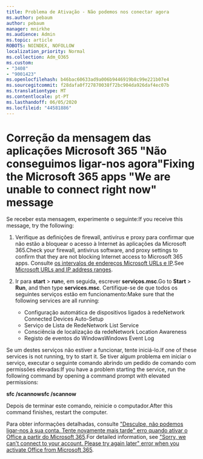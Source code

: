 ```yaml
---
title: Problema de Ativação - Não podemos nos conectar agora
ms.author: pebaum
author: pebaum
manager: mnirkhe
ms.audience: Admin
ms.topic: article
ROBOTS: NOINDEX, NOFOLLOW
localization_priority: Normal
ms.collection: Adm_O365
ms.custom:
- "3408"
- "9001423"
ms.openlocfilehash: b46bac60633ad9a006b9446919b8c99e221b07e4
ms.sourcegitcommit: f28dafa0f727870038f72bc904da926daf4ec07b
ms.translationtype: MT
ms.contentlocale: pt-PT
ms.lasthandoff: 06/05/2020
ms.locfileid: "44581886"
---
```

# <a name="fixing-the-microsoft-365-apps-we-are-unable-to-connect-right-now-message"></a><span data-ttu-id="3d590-102">Correção da mensagem das aplicações Microsoft 365 "Não conseguimos ligar-nos agora"</span><span class="sxs-lookup"><span data-stu-id="3d590-102">Fixing the Microsoft 365 apps "We are unable to connect right now" message</span></span>

<span data-ttu-id="3d590-103">Se receber esta mensagem, experimente o seguinte:</span><span class="sxs-lookup"><span data-stu-id="3d590-103">If you receive this message, try the following:</span></span>

1. <span data-ttu-id="3d590-104">Verifique as definições de firewall, antivírus e proxy para confirmar que não estão a bloquear o acesso à Internet às aplicações da Microsoft 365.</span><span class="sxs-lookup"><span data-stu-id="3d590-104">Check your firewall, antivirus software, and proxy settings to confirm that they are not blocking Internet access to Microsoft 365 apps.</span></span> <span data-ttu-id="3d590-105">Consulte [os intervalos de endereços Microsoft URLs e IP](https://docs.microsoft.com/office365/enterprise/urls-and-ip-address-ranges).</span><span class="sxs-lookup"><span data-stu-id="3d590-105">See [Microsoft URLs and IP address ranges](https://docs.microsoft.com/office365/enterprise/urls-and-ip-address-ranges).</span></span>

2. <span data-ttu-id="3d590-106">Ir para **start**  >  **run**e, em seguida, escrever **serviços.msc**.</span><span class="sxs-lookup"><span data-stu-id="3d590-106">Go to **Start** > **Run**, and then type **services.msc**.</span></span> <span data-ttu-id="3d590-107">Certifique-se de que todos os seguintes serviços estão em funcionamento:</span><span class="sxs-lookup"><span data-stu-id="3d590-107">Make sure that the following services are all running:</span></span>
    - <span data-ttu-id="3d590-108">Configuração automática de dispositivos ligados à rede</span><span class="sxs-lookup"><span data-stu-id="3d590-108">Network Connected Devices Auto-Setup</span></span>
    - <span data-ttu-id="3d590-109">Serviço de Lista de Rede</span><span class="sxs-lookup"><span data-stu-id="3d590-109">Network List Service</span></span>
    - <span data-ttu-id="3d590-110">Consciência de localização da rede</span><span class="sxs-lookup"><span data-stu-id="3d590-110">Network Location Awareness</span></span>
    - <span data-ttu-id="3d590-111">Registo de eventos do Windows</span><span class="sxs-lookup"><span data-stu-id="3d590-111">Windows Event Log</span></span>

<span data-ttu-id="3d590-112">Se um destes serviços não estiver a funcionar, tente iniciá-lo.</span><span class="sxs-lookup"><span data-stu-id="3d590-112">If one of these services is not running, try to start it.</span></span> <span data-ttu-id="3d590-113">Se tiver algum problema em iniciar o serviço, executar o seguinte comando abrindo um pedido de comando com permissões elevadas:</span><span class="sxs-lookup"><span data-stu-id="3d590-113">If you have a problem starting the service, run the following command by opening a command prompt with elevated permissions:</span></span>

<span data-ttu-id="3d590-114">**sfc /scannow**</span><span class="sxs-lookup"><span data-stu-id="3d590-114">**sfc /scannow**</span></span>

<span data-ttu-id="3d590-115">Depois de terminar este comando, reinicie o computador.</span><span class="sxs-lookup"><span data-stu-id="3d590-115">After this command finishes, restart the computer.</span></span>

<span data-ttu-id="3d590-116">Para obter informações detalhadas, consulte ["Desculpe, não podemos ligar-nos à sua conta. Tente novamente mais tarde" erro quando ativar o Office a partir do Microsoft 365](https://docs.microsoft.com/office/troubleshoot/activation-installation/issue-when-activate-office-from-office-365).</span><span class="sxs-lookup"><span data-stu-id="3d590-116">For detailed information, see ["Sorry, we can't connect to your account. Please try again later" error when you activate Office from Microsoft 365](https://docs.microsoft.com/office/troubleshoot/activation-installation/issue-when-activate-office-from-office-365).</span></span>